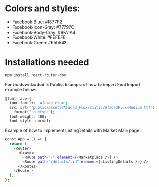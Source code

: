 # Colors and styles:

- Facebook-Blue: #1877F2
- Facebook-Icon-Gray: #77797C
- Facebook-Body-Gray: #9FA1A4
- Facebook-White: #FEFEFE
- Facebook-Green: #65b543

# Installations needed

```sh
npm install react-router-dom
```

Font is downloaded in Public. Example of how to import Font Import example below:

```sh
@font-face {
  font-family: "Afacad Flux";
  src: url("/public/assets/Afacad_Flux/static/AfacadFlux-Medium.ttf")
    format("truetype");
  font-weight: 400;
  font-style: normal;
```

Example of how to implement ListingDetails with Market Main page:

```sh
const App = () => {
  return (
    <Router>
      <Routes>
        <Route path="/" element={<Marketplace />} />
        <Route path="/details/:id" element={<ListingDetails />} />
      </Routes>
    </Router>
  );
};
```
